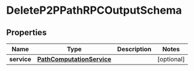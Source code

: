 
# DeleteP2PPathRPCOutputSchema

## Properties
Name | Type | Description | Notes
------------ | ------------- | ------------- | -------------
**service** | [**PathComputationService**](PathComputationService.md) |  |  [optional]



